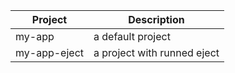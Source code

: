 Project | Description
------------ | -------------
my-app | a default project 
my-app-eject | a project with runned eject